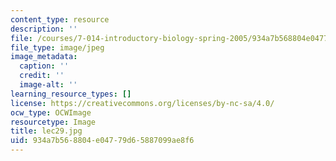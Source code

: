 ```yaml
---
content_type: resource
description: ''
file: /courses/7-014-introductory-biology-spring-2005/934a7b568804e04779d65887099ae8f6_lec29.jpg
file_type: image/jpeg
image_metadata:
  caption: ''
  credit: ''
  image-alt: ''
learning_resource_types: []
license: https://creativecommons.org/licenses/by-nc-sa/4.0/
ocw_type: OCWImage
resourcetype: Image
title: lec29.jpg
uid: 934a7b56-8804-e047-79d6-5887099ae8f6
---
```

